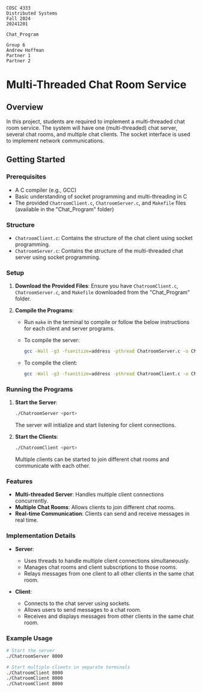 ```
COSC 4333
Distributed Systems
Fall 2024
20241201

Chat_Program

Group 6
Andrew Hoffman 
Partner 1
Partner 2
```
# Multi-Threaded Chat Room Service

## Overview
In this project, students are required to implement a multi-threaded chat room service. The system will have one (multi-threaded) chat server, several chat rooms, and multiple chat clients. The socket interface is used to implement network communications.

## Getting Started
### Prerequisites
- A C compiler (e.g., GCC)
- Basic understanding of socket programming and multi-threading in C
- The provided `ChatroomClient.c`, `ChatroomServer.c`, and `Makefile` files (available in the "Chat_Program" folder)

### Structure
- `ChatroomClient.c`: Contains the structure of the chat client using socket programming.
- `ChatroomServer.c`: Contains the structure of the multi-threaded chat server using socket programming.

### Setup
1. **Download the Provided Files**: Ensure you have `ChatroomClient.c`, `ChatroomServer.c`, and `Makefile` downloaded from the "Chat_Program" folder.
2. **Compile the Programs**:
    
    - Run `make` in the terminal to compile or follow the below instructions for each client and server programs.
        
    - To compile the server:
        ```sh
        gcc -Wall -g3 -fsanitize=address -pthread ChatroomServer.c -o ChatroomServer
        ```
    - To compile the client:
        ```sh
        gcc -Wall -g3 -fsanitize=address -pthread ChatroomClient.c -o ChatroomClient
        ```

### Running the Programs
1. **Start the Server**:
   ```sh
   ./ChatroomServer <port>
   ```
   The server will initialize and start listening for client connections.

2. **Start the Clients**:
   ```sh
   ./ChatroomClient <port>
   ```
   Multiple clients can be started to join different chat rooms and communicate with each other.

### Features
- **Multi-threaded Server**: Handles multiple client connections concurrently.
- **Multiple Chat Rooms**: Allows clients to join different chat rooms.
- **Real-time Communication**: Clients can send and receive messages in real time.

### Implementation Details
- **Server**: 
  - Uses threads to handle multiple client connections simultaneously.
  - Manages chat rooms and client subscriptions to those rooms.
  - Relays messages from one client to all other clients in the same chat room.

- **Client**: 
  - Connects to the chat server using sockets.
  - Allows users to send messages to a chat room.
  - Receives and displays messages from other clients in the same chat room.

### Example Usage
```sh
# Start the server
./ChatroomServer 8000

# Start multiple clients in separate terminals
./ChatroomClient 8000
./ChatroomClient 8000
./ChatroomClient 8000
```


